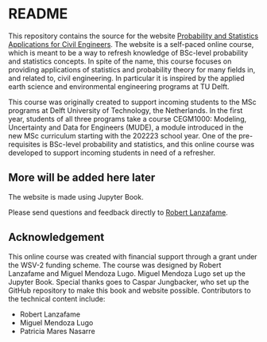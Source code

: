 # README

This repository contains the source for the website [Probability and Statistics Applications for Civil Engineers](https://tudelft-citg.github.io/learn-probability/). The website is a self-paced online course, which is meant to be a way to refresh knowledge of BSc-level probability and statistics concepts. In spite of the name, this course focuses on providing applications of statistics and probability theory for many fields in, and related to, civil engineering. In particular it is inspired by the applied earth science and environmental engineering programs at TU Delft.

This course was originally created to support incoming students to the MSc programs at Delft University of Technology, the Netherlands. In the first year, students of all three programs take a course CEGM1000: Modeling, Uncertainty and Data for Engineers (MUDE), a module introduced in the new MSc curriculum starting with the 202223 school year. One of the pre-requisites is BSc-level probability and statistics, and this online course was developed to support incoming students in need of a refresher.

## More will be added here later

The website is made using Jupyter Book.

Please send questions and feedback directly to [Robert Lanzafame](https://www.tudelft.nl/staff/r.c.lanzafame/?cHash=e5e7c74400d3d0181a6e635077a912d4).

## Acknowledgement

This online course was created with financial support through a grant under the WSV-2 funding scheme. The course was designed by Robert Lanzafame and Miguel Mendoza Lugo. Miguel Mendoza Lugo set up the Jupyter Book. Special thanks goes to Caspar Jungbacker, who set up the GitHub repository to make this book and website possible. Contributors to the technical content include:
- Robert Lanzafame
- Miguel Mendoza Lugo
- Patricia Mares Nasarre